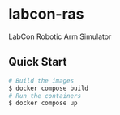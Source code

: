 # labcon-ras
LabCon Robotic Arm Simulator

## Quick Start

```sh
# Build the images
$ docker compose build
# Run the containers
$ docker compose up
```
